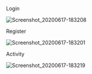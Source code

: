 Login

![Screenshot_20200617-183208](https://user-images.githubusercontent.com/63699489/84895606-c0a3d200-b0cc-11ea-94ff-9ef4bd495150.png)

Register

![Screenshot_20200617-183201](https://user-images.githubusercontent.com/63699489/84895624-c8637680-b0cc-11ea-9992-5be5aea0376c.png)

Activity

![Screenshot_20200617-183219](https://user-images.githubusercontent.com/63699489/84895638-cef1ee00-b0cc-11ea-8675-51a6126c397c.png)
